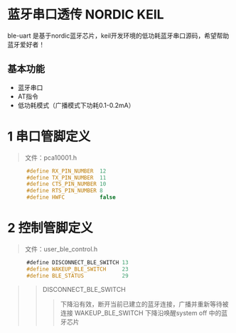 蓝牙串口透传 NORDIC KEIL 
=======================
ble-uart 是基于nordic蓝牙芯片，keil开发环境的低功耗蓝牙串口源码，希望帮助蓝牙爱好者！

基本功能
---------------------
* 蓝牙串口
* AT指令
* 低功耗模式（广播模式下功耗0.1-0.2mA）

# 1 串口管脚定义
>文件：pca10001.h
```c
      #define RX_PIN_NUMBER  12
      #define TX_PIN_NUMBER  11
      #define CTS_PIN_NUMBER 10
      #define RTS_PIN_NUMBER 8
      #define HWFC           false
```
# 2 控制管脚定义

>文件：user_ble_control.h
```c
      #define DISCONNECT_BLE_SWITCH 13
      #define WAKEUP_BLE_SWITCH     23
      #define BLE_STATUS            29
```

>>DISCONNECT_BLE_SWITCH
>>>下降沿有效，断开当前已建立的蓝牙连接，广播并重新等待被连接
>>WAKEUP_BLE_SWITCH
>>>下降沿唤醒system off 中的蓝牙芯片
